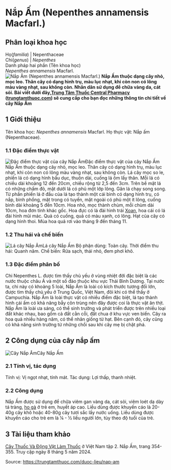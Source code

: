 # Nắp Ấm (Nepenthes annamensis Macfarl.)

Phân loại khoa học  
---  
Họ(_familia_) | Nepenthaceae  
Chi(_genus_) | _Nepenthes_  
Danh pháp hai phần (Tên khoa học)  
_Nepenthes annamensis_ Macfarl.  
![Nắp Ấm \(Nepenthes annamensis Macfarl.\)](https://trungtamthuoc.com/images/others/cay-nap-am-3458.jpg)
**Nắp Ấm thuộc dạng cây nhỏ, mọc leo. Thân cây có dạng hình trụ, màu lục nhạt, khi còn non có lông màu vàng nhạt, sau không còn. Nhân dân sử dụng để chữa vàng da, cát sỏi. Bài viết dưới đây,[Trung Tâm Thuốc Central Pharmacy](https://trungtamthuoc.com/ "Trung Tâm Thuốc Central Pharmacy") ([trungtamthuoc.com](https://trungtamthuoc.com/ "trungtamthuoc.com")) sẽ cung cấp cho bạn đọc những thông tin chi tiết về cây Nắp Ấm**
##  1 Giới thiệu
Tên khoa học: _Nepenthes annamensis_ Macfarl.
Họ thực vật: Nắp ấm (Nepenthaceae).
### 1.1 Đặc điểm thực vật
![Đặc điểm thực vật của cây Nắp Ấm](https://trungtamthuoc.com/images/item/cay-nap-am-0.jpg)Đặc điểm thực vật của cây Nắp Ấm
Nắp Ấm thuộc dạng cây nhỏ, mọc leo. Thân cây có dạng hình trụ, màu lục nhạt, khi còn non có lông màu vàng nhạt, sau không còn.
Lá cây mọc so le, phiến lá có dạng hình bầu dục, thuôn dài, cuống lá ôm lấy thân. Mỗi lá có chiều dài khoảng 12 đến 20cm, chiều rộng từ 2,5 đến 3cm. Trên bề mặt lá có những chấm đỏ, mặt dưới lá có phủ một lớp lông. Gân lá chạy song song. Từ phần phiến lá ở đầu của lá tạo thành một cái bình có dạng hình trụ, có nắp, bình phồng, mặt trong có tuyến, mặt ngoài có phủ một ít lông, cuống bình dài khoảng 5 đến 10cm.
Hoa nhỏ, mọc thành chùm, mỗi chùm dài 10cm, hoa đơn tính khác gốc. Hoa đực có lá đài hình trái [Xoan](https://trungtamthuoc.com/duoc-lieu/cay-xoan "Xoan"), hoa cái có lá đài hình mũi mác.
Quả có cuống, quả có màu xanh, có lông.
Hạt của cây có dạng hình thoi.
Mùa hoa quả rơi vào tháng 9 đến tháng 11.
### 1.2 Thu hái và chế biến
![Lá cây Nắp Ấm](https://trungtamthuoc.com/images/item/cay-nap-am-2.jpg)Lá cây Nắp Ấm
Bộ phận dùng: Toàn cây.
Thời điểm thu hái: Quanh năm.
Chế biến: Rửa sạch, thái nhỏ, đem phơi khô.
### 1.3 Đặc điểm phân bố
Chi Nepenthes L. được tìm thấy chủ yếu ở vùng nhiệt đới đặc biệt là các nước thuộc châu Á và một số đảo thuộc khu vực Thái Bình Dương.
Tại nước ta, chi này có khoảng 5 loài, Nắp Ấm là loài có kích thước tương đối lớn, được tìm thấy chủ yếu ở Trung Quốc, Việt Nam, đôi khi có thể thấy ở Campuchia.
Nắp Ấm là loài thực vật có nhiều điểm đặc biệt, lá tạo thành hình cái ấm có khả năng bẫy côn trùng nên đây được coi là thực vật ăn thịt.
Nắp Ấm là loài ưa sáng, có thể sinh trưởng và phát triển được trên nhiều loại đất khác nhau, bao gồm cả đất cằn cỗi, đất chua ở khu vực ven biển.
Cây ra hoa quả nhiều hàng năm, có thể nhân giống từ hạt. Bên cạnh đó, cây cũng có khả năng sinh trưởng từ những chồi sau khi cây mẹ bị chặt phá.
##  2 Công dụng của cây nắp ấm
![Cây Nắp Ấm](https://trungtamthuoc.com/images/item/cay-nap-am-1.jpg)Cây Nắp Ấm
### 2.1 Tính vị, tác dụng
Tính vị: Vị ngọt nhạt, tính mát.
Tác dụng: Lợi thấp, thanh nhiệt.
### 2.2 Công dụng
Nắp Ấm được sử dụng để chữa viêm gan vàng da, cát sỏi, viêm loét dạ dày tá tràng, [ho gà](https://trungtamthuoc.com/bai-viet/ho-ga-o-tre-em "ho gà") ở trẻ em, huyết áp cao.
Liều dùng được khuyến cáo là 20-40g cây khô hoặc 40-80g cây tươi sắc lấy nước uống.
Liều dùng được khuyến cáo cho trẻ em là ¼ - ½ liều người lớn, tùy theo độ tuổi của trẻ.
##  3 Tài liệu tham khảo
[Cây Thuốc Và Động Vật Làm Thuốc](https://trungtamthuoc.com/bai-viet/doc-online-va-tai-mien-phi-pdf-sach-cay-thuoc-va-dong-vat-lam-thuoc-o-viet-nam "Cây Thuốc Và Động Vật Làm Thuốc") ở Việt Nam tập 2. Nắp Ấm, trang 354-355. Truy cập ngày 8 tháng 5 năm 2024.


Source: https://trungtamthuoc.com/duoc-lieu/nap-am